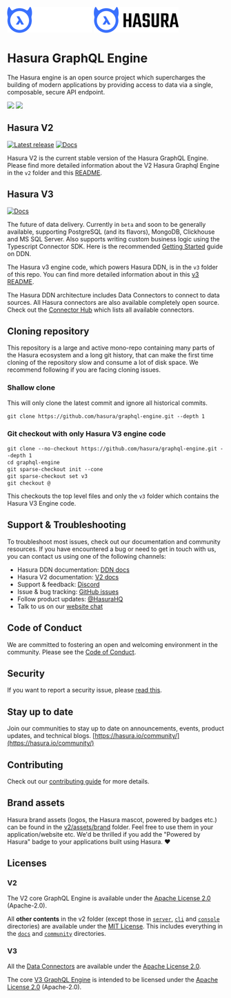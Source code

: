 ![Hasura logo](./assets/hasura_logo_primary_darkbg.png#gh-dark-mode-only)
![Hasura logo](./assets/hasura_logo_primary_lightbg.png#gh-light-mode-only)

# Hasura GraphQL Engine

The Hasura engine is an open source project which supercharges the building of modern applications by providing access 
to data via a single, composable, secure API endpoint. 

<a href="https://hasura.io/"><img src="https://img.shields.io/badge/🏠_Visit-Hasura_Homepage-blue.svg?style=flat"></a>
<a href="https://hasura.io/community/"><img src="https://img.shields.io/badge/😊_Join-Community-blue.svg?style=flat"></a>

## Hasura V2

[![Latest release](https://img.shields.io/github/v/release/hasura/graphql-engine)](https://github.com/hasura/graphql-engine/releases/latest)
[![Docs](https://img.shields.io/badge/docs-v2.x-yellow.svg?style=flat)](https://hasura.io/docs)

Hasura V2 is the current stable version of the Hasura GraphQL Engine. Please find more 
detailed information about the V2 Hasura Graphql Engine in the `v2` folder and this [README](V2-README.md).

## Hasura V3

[//]: # (TODO update version badge)
[//]: # ([![Latest release]&#40;https://img.shields.io/github/v/release/hasura/graphql-engine&#41;]&#40;https://github.com/hasura/graphql-engine/releases/latest&#41;)
[![Docs](https://img.shields.io/badge/docs-v3.x.beta-yellow.svg?style=flat)](https://hasura.io/docs/3.0/getting-started/overview/)

The future of data delivery. Currently in `beta` and soon to be generally available, supporting PostgreSQL (and its flavors), MongoDB, Clickhouse and MS SQL Server. Also supports writing custom business logic using the Typescript Connector SDK. Here is the recommended [Getting Started](https://hasura.io/docs/3.0/getting-started/overview/) guide on DDN.

The Hasura v3 engine code, which powers Hasura DDN, is in the `v3` folder of this repo. You can find more detailed 
information about in this [v3 README](/v3/README.md).

The Hasura DDN architecture includes Data Connectors to connect to data sources. All Hasura connectors are also 
available completely open source. Check out the [Connector Hub](https://hasura.io/connectors/) which lists all 
available connectors.

## Cloning repository

This repository is a large and active mono-repo containing many parts of the Hasura ecosystem and a long git 
history, that can make the first time cloning of the repository slow and consume a lot of disk space. We recommend 
following if you are facing cloning issues.

### Shallow clone

This will only clone the latest commit and ignore all historical commits. 

```
git clone https://github.com/hasura/graphql-engine.git --depth 1
```

### Git checkout with only Hasura V3 engine code
```
git clone --no-checkout https://github.com/hasura/graphql-engine.git --depth 1
cd graphql-engine
git sparse-checkout init --cone
git sparse-checkout set v3
git checkout @
```
This checkouts the top level files and only the `v3` folder which contains the Hasura V3 Engine code.

## Support & Troubleshooting

To troubleshoot most issues, check out our documentation and community resources. If you have encountered a bug or need
to get in touch with us, you can contact us using one of the following channels:

* Hasura DDN documentation: [DDN docs](https://hasura.io/docs/3.0/)
* Hasura V2 documentation: [V2 docs](https://hasura.io/docs/)
* Support & feedback: [Discord](https://discord.gg/hasura)
* Issue & bug tracking: [GitHub issues](https://github.com/hasura/graphql-engine/issues)
* Follow product updates: [@HasuraHQ](https://twitter.com/hasurahq)
* Talk to us on our [website chat](https://hasura.io)

## Code of Conduct

We are committed to fostering an open and welcoming environment in the community. Please see the 
[Code of Conduct](code-of-conduct.md).

## Security

If you want to report a security issue, please [read this](SECURITY.md).

## Stay up to date

Join our communities to stay up to date on announcements, events, product updates, and technical blogs.
[https://hasura.io/community/](https://hasura.io/community/)

## Contributing

Check out our [contributing guide](CONTRIBUTING.md) for more details.

## Brand assets

Hasura brand assets (logos, the Hasura mascot, powered by badges etc.) can be found in the 
[v2/assets/brand](assets/brand) folder. Feel free to use them in your application/website etc. We'd be thrilled if you 
add the "Powered by Hasura" badge to your applications built using Hasura. ❤️

## Licenses

### V2

The V2 core GraphQL Engine is available under the [Apache License 2.0](https://www.apache.org/licenses/LICENSE-2.0) (Apache-2.0).

All **other contents** in the v2 folder (except those in [`server`](v2/server), [`cli`](v2/cli) and 
[`console`](v2/console) directories) are available under the [MIT License](LICENSE-community).
This includes everything in the [`docs`](v2/docs) and [`community`](v2/community)
directories.

### V3
All the [Data Connectors](https://github.com/hasura/ndc-hub) are available under 
the [Apache License 2.0](https://www.apache.org/licenses/LICENSE-2.0).

The core [V3 GraphQL Engine](v3/) is intended to be licensed under the [Apache License 2.0](https://www.apache.org/licenses/LICENSE-2.0) (Apache-2.0).



